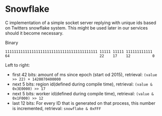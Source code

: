 # Snowflake
C implementation of a simple socket server replying with unique ids based on Twitters snowflake system.
This might be used later in our services should it become necessary.

Binary
```
111111111111111111111111111111111111111111 11111 11111 111111111111
64                                         22    17    12          0
```
Left to right:
* first 42 bits: amount of ms since epoch (start od 2015), retrieval: `(value >> 22) + 1420070400000`
* next 5 bits: region id(defined during compile time), retrieval: `(value & 0x3E0000) >> 17`
* next 5 bits: worker id(defined during compile time), retrieval: `(value & 0x1F000) >> 12`
* last 12 bits: For every ID that is generated on that process, this number is incremented, retrieval: `snowflake & 0xFFF`